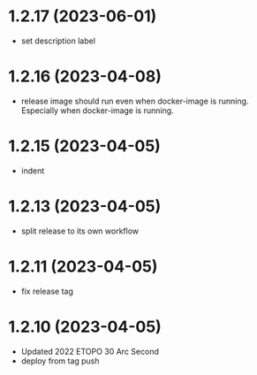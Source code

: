 # 1.2.17 (2023-06-01)

* set description label

# 1.2.16 (2023-04-08)

* release image should run even when docker-image is running.  Especially when docker-image is running.

# 1.2.15 (2023-04-05)

* indent

# 1.2.13 (2023-04-05)

* split release to its own workflow

# 1.2.11 (2023-04-05)

* fix release tag

# 1.2.10 (2023-04-05)

* Updated 2022 ETOPO 30 Arc Second
* deploy from tag push
